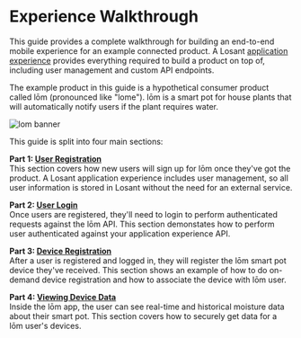 # Experience Walkthrough

This guide provides a complete walkthrough for building an end-to-end mobile experience for an example connected product. A Losant [application experience](/experiences/overview/) provides everything required to build a product on top of, including user management and custom API endpoints.

The example product in this guide is a hypothetical consumer product called lōm (pronounced like "lome"). lōm is a smart pot for house plants that will automatically notify users if the plant requires water.

![lom banner](/images/experiences/walkthrough/lom-banner.jpg "lom banner")

This guide is split into four main sections:

**Part 1: [User Registration](/experiences/walkthrough/part1/)** <br />
This section covers how new users will sign up for lōm once they've got the product. A Losant application experience includes user management, so all user information is stored in Losant without the need for an external service.

**Part 2: [User Login](/experiences/walkthrough/part2/)** <br />
Once users are registered, they'll need to login to perform authenticated requests against the lōm API. This section demonstates how to perform user authenticated against your application experience API.

**Part 3: [Device Registration](/experiences/walkthrough/part3/)** <br />
After a user is registered and logged in, they will register the lōm smart pot device they've received. This section shows an example of how to do on-demand device registration and how to associate the device with lōm user.

**Part 4: [Viewing Device Data](/experiences/walkthrough/part4/)** <br />
Inside the lōm app, the user can see real-time and historical moisture data about their smart pot. This section covers how to securely get data for a lōm user's devices.